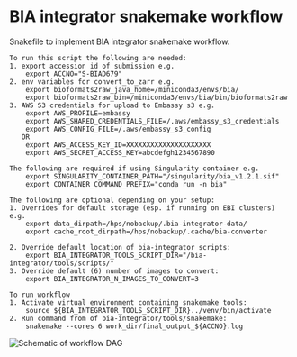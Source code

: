 BIA integrator snakemake workflow
=================================

Snakefile to implement BIA integrator snakemake workflow. 

    To run this script the following are needed:
    1. export accession id of submission e.g. 
        export ACCNO="S-BIAD679"
    2. env variables for convert_to_zarr e.g.
        export bioformats2raw_java_home=/miniconda3/envs/bia/
        export bioformats2raw_bin=/miniconda3/envs/bia/bin/bioformats2raw
    3. AWS S3 credentials for upload to Embassy s3 e.g.
        export AWS_PROFILE=embassy 
        export AWS_SHARED_CREDENTIALS_FILE=/.aws/embassy_s3_credentials
        export AWS_CONFIG_FILE=/.aws/embassy_s3_config
       OR
        export AWS_ACCESS_KEY_ID=XXXXXXXXXXXXXXXXXXXXX
        export AWS_SECRET_ACCESS_KEY=abcdefgh1234567890

    The following are required if using Singularity container e.g.
        export SINGULARITY_CONTAINER_PATH="/singularity/bia_v1.2.1.sif"
        export CONTAINER_COMMAND_PREFIX="conda run -n bia"

    The following are optional depending on your setup:
    1. Overrides for default storage (esp. if running on EBI clusters) e.g.
        export data_dirpath=/hps/nobackup/.bia-integrator-data/
        export cache_root_dirpath=/hps/nobackup/.cache/bia-converter

    2. Override default location of bia-integrator scripts:
        export BIA_INTEGRATOR_TOOLS_SCRIPT_DIR="/bia-integrator/tools/scripts/"
    3. Override default (6) number of images to convert:
        export BIA_INTEGRATOR_N_IMAGES_TO_CONVERT=3

    To run workflow
    1. Activate virtual environment containing snakemake tools:
        source ${BIA_INTEGRATOR_TOOLS_SCRIPT_DIR}../venv/bin/activate
    2. Run command from of bia-integrator/tools/snakemake:
        snakemake --cores 6 work_dir/final_output_${ACCNO}.log

![Schematic of workflow DAG](bia_integrator_snakemake_workflow.png)

